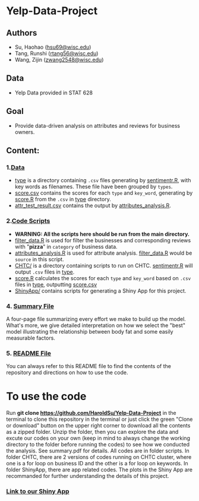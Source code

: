 # Yelp-Data-Project

## Authors
- Su, Haohao (hsu69@wisc.edu)
- Tang, Runshi (rtang56@wisc.edu)
- Wang, Zijin (zwang2548@wisc.edu)

## Data
- Yelp Data provided in STAT 628
## Goal 
- Provide data-driven analysis on attributes and reviews for business owners. 

## Content: 

### 1.[Data](https://github.com/HaroldSu/Yelp-Data-Project/tree/main/data)

- [type](https://github.com/HaroldSu/Yelp-Data-Project/tree/main/data/type) is a directory containing `.csv` files generating by [sentimentr.R](https://github.com/HaroldSu/Yelp-Data-Project/tree/main/scripts/CHTC/sentimentr.R), with key words as filenames. These file have been grouped by `types`.
- [score.csv](https://github.com/HaroldSu/Yelp-Data-Project/tree/main/data/score.csv) contains the scores for each `type` and `key_word`, generating by [score.R](https://github.com/HaroldSu/Yelp-Data-Project/tree/main/scripts/score.R) from the `.csv` in [type](https://github.com/HaroldSu/Yelp-Data-Project/tree/main/data/type) directory.
- [attr_test_result.csv](https://github.com/HaroldSu/Yelp-Data-Project/tree/main/data/score.csv) contains the output by [attributes_analysis.R](https://github.com/HaroldSu/Yelp-Data-Project/tree/main/data/attributes_analysis.R).


### 2.[Code Scripts](https://github.com/HaroldSu/Yelp-Data-Project/tree/main/scripts)

- **WARNING: All the scripts here should be run from the main directory.**
- [filter_data.R](https://github.com/HaroldSu/Yelp-Data-Project/tree/main/scripts/filter_data.R) is used for filter the businesses and corresponding reviews with "**pizza**" in `category` of business data.
- [attributes_analysis.R](https://github.com/HaroldSu/Yelp-Data-Project/tree/main/scripts/attributes_analysis.R) is used for attribute analysis. [filter_data.R](https://github.com/HaroldSu/Yelp-Data-Project/tree/main/scripts/filter_data.R) would be `source` in this script.
- [CHTC/](https://github.com/HaroldSu/Yelp-Data-Project/tree/main/scripts/CHTC) is a directory containing scripts to run on CHTC. [sentimentr.R](https://github.com/HaroldSu/Yelp-Data-Project/tree/main/scripts/CHTC/sentimentr.R) will output `.csv` files in [type](https://github.com/HaroldSu/Yelp-Data-Project/tree/main/data/type).
- [score.R](https://github.com/HaroldSu/Yelp-Data-Project/tree/main/scripts/score.R) calculates the scores for each `type` and `key_word` based on `.csv` files in [type](https://github.com/HaroldSu/Yelp-Data-Project/tree/main/data/type), outputting [score.csv](https://github.com/HaroldSu/Yelp-Data-Project/tree/main/data/score.csv)
- [ShinyApp/](https://github.com/HaroldSu/Yelp-Data-Project/tree/main/scripts/ShinyApp) contains scripts for generating a Shiny App for this project.


### 4. [Summary File](https://github.com/HaroldSu/Yelp-Data-Project/blob/main/summary.pdf)

A four-page file summarizing every effort we make to build up the model. What's more, we give detailed interpretation on how we select the "best" model illustrating the relationship between body fat and some easily measurable factors.


### 5. [README File](https://github.com/HaroldSu/Yelp-Data-Project/blob/main/README.md)

You can always refer to this README file to find the contents of the repository and directions on how to use the code.


# To use the code

Run **git clone https://github.com/HaroldSu/Yelp-Data-Project** in the terminal to clone this repository in the terminal or just click the green "Clone or download" button on the upper right corner to download all the contents as a zipped folder. Unzip the folder, then you can explore the data and excute our codes on your own (keep in mind to always change the working directory to the folder before running the codes) to see how we conducted the analysis. See summary.pdf for details. All codes are in folder scripts. In folder CHTC, there are 2 versions of codes running on CHTC cluster, where one is a for loop on business ID and the other is a for loop on keywords. In folder ShinyApp, there are app related codes.  The plots in the Shiny App are recommanded for further understanding the details of this project.

### [Link to our Shiny App](https://zijinw97.shinyapps.io/ShinyApp/)



